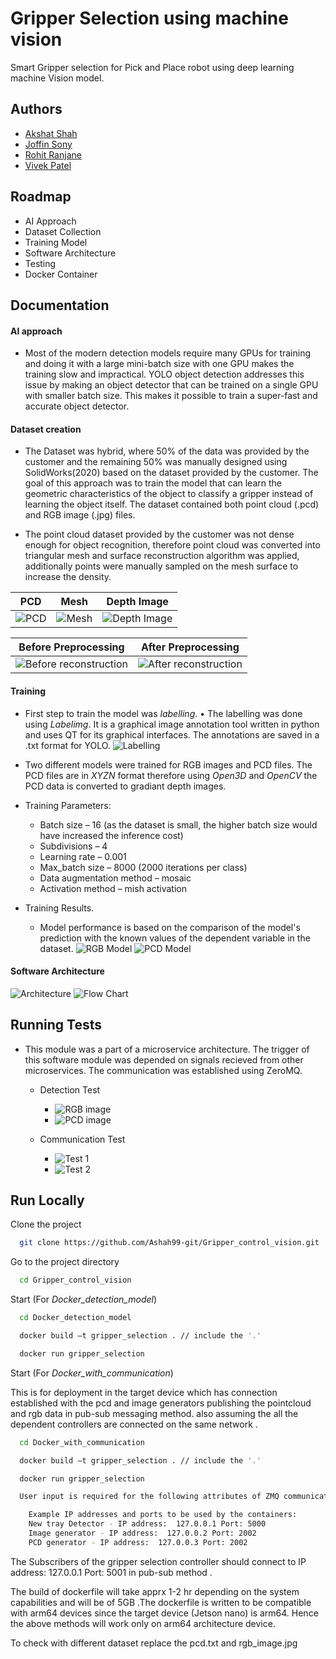 
# Gripper Selection using machine vision

Smart Gripper selection for Pick and Place robot using deep learning machine Vision model.


## Authors

- [Akshat Shah](www.linkedin.com/in/akshat-shah-4746b5142)
- [Joffin Sony](https://www.linkedin.com/in/joffinsony/)
- [Rohit Ranjane](https://www.linkedin.com/in/rohit-ranjane/)
- [Vivek Patel](https://www.linkedin.com/in/vivekpatel97/) 



## Roadmap

- AI Approach
- Dataset Collection
- Training Model
- Software Architecture
- Testing
- Docker Container





## Documentation

#### AI approach
- Most of the modern detection models require many GPUs for training and doing it with a large mini-batch size with one GPU makes the training slow and impractical. YOLO object detection addresses this issue by making an object detector that can be trained on a single GPU with smaller batch size. This makes it possible to train a super-fast and accurate object detector.

#### Dataset creation
- The Dataset was hybrid, where 50% of the data was provided by the customer and the remaining 50% was manually designed using SolidWorks(2020) based on the dataset provided by the customer. The goal of this approach was to train the model that can learn the geometric characteristics of the object to classify a gripper instead of learning the object itself. The dataset contained both point cloud (.pcd) and RGB image (.jpg) files.

- The point cloud dataset provided by the customer was not dense enough for object recognition, therefore point cloud was converted into triangular mesh and surface reconstruction algorithm was applied, additionally points were manually sampled on the mesh surface to increase the density.

PCD             | Mesh   | Depth Image
:-------------------------:|:-------------------------:|:-------------------------:
![PCD](images/Picture10.png "Optional title")  |  ![Mesh](images/Picture11.png "Optional title")|  ![Depth Image](images/Picture12.png "Optional title")



Before Preprocessing             | After Preprocessing
:-------------------------:|:-------------------------:
![Before reconstruction](images/Picture1.png "Optional title")  |  ![After reconstruction](images/Picture2.png "Optional title")



#### Training
- First step to train the model was *labelling*. •	The labelling was done using *Labelimg*. It is a graphical image annotation tool written in python and uses QT for its graphical interfaces. The annotations are saved in a .txt format for YOLO.
![Labelling](images/Picture3.png "Optional title")

- Two different models were trained for RGB images and PCD files. The PCD files are in *XYZN* format therefore using *Open3D* and *OpenCV* the PCD data is converted to gradiant depth images.

- Training Parameters:
    -  Batch size – 16 (as the dataset is small, the higher batch size would have increased the inference cost)
    -  Subdivisions – 4
    -  Learning rate – 0.001
    -  Max_batch size – 8000 (2000 iterations per class)
    - Data augmentation method – mosaic
    - Activation method – mish activation

- Training Results.
    - Model performance is based on the comparison of the model's prediction with the known values of the dependent variable in the dataset.
    ![RGB Model](images/Picture4.png "Optional title")
    ![PCD Model](images/Picture5.png "Optional title")


#### Software Architecture

![Architecture](images/Picture8.png "Optional title")
![Flow Chart](images/Picture9.png "Optional title")




## Running Tests


- This module was a part of a microservice architecture. The trigger of this software module was depended on signals recieved from other microservices. The communication was established using ZeroMQ.

    - Detection Test
        - ![RGB image](images/Picture6.png "Optional title")
        - ![PCD image](images/Picture7.png "Optional title")

    - Communication Test
        - ![Test 1](images/Picture14.png "Optional title")
        - ![Test 2](images/Picture15.png "Optional title")


## Run Locally

Clone the project

```bash
  git clone https://github.com/Ashah99-git/Gripper_control_vision.git
```

Go to the project directory

```bash
  cd Gripper_control_vision
```

Start (For *Docker_detection_model*)

```bash
  cd Docker_detection_model
```
```bash
  docker build –t gripper_selection . // include the '.'
```
```bash
  docker run gripper_selection
```

Start (For *Docker_with_communication*)

This is for deployment in the target device which has connection established with the pcd and image generators publishing the pointcloud and rgb data in pub-sub messaging method. also assuming the all the dependent controllers are connected on the same network .


```bash
  cd Docker_with_communication
```
```bash
  docker build –t gripper_selection . // include the '.'
```
```bash
  docker run gripper_selection
```

```bash
  User input is required for the following attributes of ZMQ communication: 

    Example IP addresses and ports to be used by the containers: 
    New tray Detector - IP address:  127.0.0.1 Port: 5000
    Image generator - IP address:  127.0.0.2 Port: 2002
    PCD generator - IP address:  127.0.0.3 Port: 2002
```

The Subscribers of the gripper selection controller should connect to IP address: 127.0.0.1 Port: 5001 in pub-sub method .

The build of dockerfile will take apprx 1-2 hr depending on the system capabilities and will be of 5GB .The dockerfile is written to be compatible with arm64 devices since the target device (Jetson nano) is arm64. Hence the above methods will work only on arm64 architecture device.

To check with different dataset replace the pcd.txt and rgb_image.jpg
